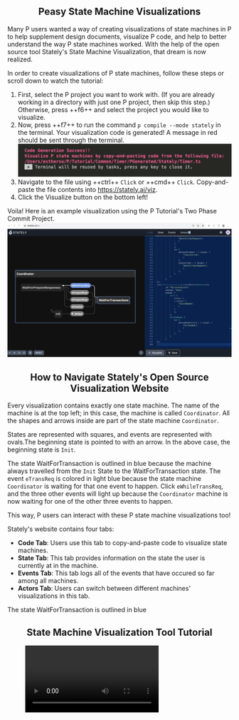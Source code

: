 <style>
  .md-typeset h1,
  .md-content__button {
    display: none;
  }
  
</style>

<div align="center">
  <h2>Peasy State Machine Visualizations</h2>
</div>

Many P users wanted a way of creating visualizations of state machines in P to help supplement design documents, visualize P code, and help to better understand the way P state machines worked. With the help of the open source tool Stately's State Machine Visualization, that dream is now realized.

In order to create visualizations of P state machines, follow these steps or scroll down to watch the tutorial:

1. First, select the P project you want to work with. (If you are already working in a directory with just one P project, then skip this step.) Otherwise, press ++f6++ and select the project you would like to visualize.
2. Now, press ++f7++ to run the command `p compile --mode stately` in the terminal. Your visualization code is generated! A message in red should be sent through the terminal.
   ![Syntax Highlighting](../images/code_generation_text.png)
3. Navigate to the file using ++ctrl++ `Click` or ++cmd++ `Click`. Copy-and-paste the file contents into https://stately.ai/viz.
4. Click the Visualize button on the bottom left!

Voila! Here is an example visualization using the P Tutorial's Two Phase Commit Project.
![Visualization](../images/visualization.png)

<div align="center">
  <h2>How to Navigate Stately's Open Source Visualization Website</h2>
</div>

Every visualization contains exactly one state machine. The name of the machine is at the top left; in this case, the machine is called `Coordinator`. All the shapes and arrows inside are part of the state machine `Coordinator`.

States are represented with squares, and events are represented with ovals.The beginning state is pointed to with an arrow. In the above case, the beginning state is `Init`.

The state WaitForTransaction is outlined in blue because the machine always travelled from the `Init` State to the WaitForTransaction state. The event `eTransReq` is colored in light blue because the state machine `Coordinator` is waiting for that one event to happen. Click `eWhileTransReq`, and the three other events will light up because the `Coordinator` machine is now waiting for one of the other three events to happen.

This way, P users can interact with these P state machine visualizations too!

Stately's website contains four tabs:

- **Code Tab**: Users use this tab to copy-and-paste code to visualize state machines.
- **State Tab**: This tab provides information on the state the user is currently at in the machine.
- **Events Tab**: This tab logs all of the events that have occured so far among all machines.
- **Actors Tab**: Users can switch between different machines' visualizations in this tab.

The state WaitForTransaction is outlined in blue

<div align="center">
  <h2>State Machine Visualization Tool Tutorial</h2>
</div>
<figure class="video_container">
  <video controls="true" allowfullscreen="true" >
    <source src="../../videos/visualization.mov" type="video/mp4">
  </video>
</figure>
